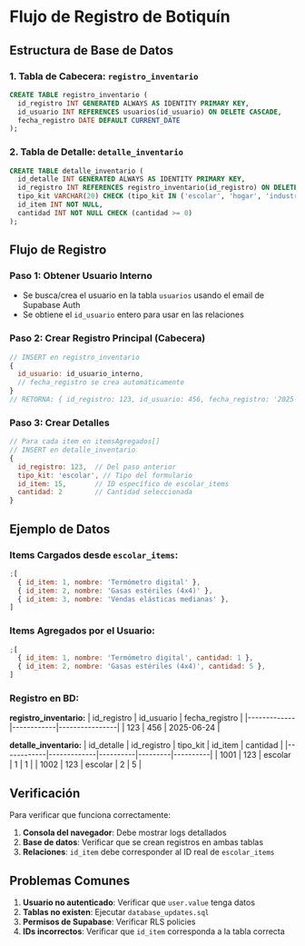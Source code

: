 # Flujo de Registro de Botiquín

## Estructura de Base de Datos

### 1. Tabla de Cabecera: `registro_inventario`

```sql
CREATE TABLE registro_inventario (
  id_registro INT GENERATED ALWAYS AS IDENTITY PRIMARY KEY,
  id_usuario INT REFERENCES usuarios(id_usuario) ON DELETE CASCADE,
  fecha_registro DATE DEFAULT CURRENT_DATE
);
```

### 2. Tabla de Detalle: `detalle_inventario`

```sql
CREATE TABLE detalle_inventario (
  id_detalle INT GENERATED ALWAYS AS IDENTITY PRIMARY KEY,
  id_registro INT REFERENCES registro_inventario(id_registro) ON DELETE CASCADE,
  tipo_kit VARCHAR(20) CHECK (tipo_kit IN ('escolar', 'hogar', 'industria', 'montania', 'oficina')),
  id_item INT NOT NULL,
  cantidad INT NOT NULL CHECK (cantidad >= 0)
);
```

## Flujo de Registro

### Paso 1: Obtener Usuario Interno

- Se busca/crea el usuario en la tabla `usuarios` usando el email de Supabase Auth
- Se obtiene el `id_usuario` entero para usar en las relaciones

### Paso 2: Crear Registro Principal (Cabecera)

```javascript
// INSERT en registro_inventario
{
  id_usuario: id_usuario_interno,
  // fecha_registro se crea automáticamente
}
// RETORNA: { id_registro: 123, id_usuario: 456, fecha_registro: '2025-06-24' }
```

### Paso 3: Crear Detalles

```javascript
// Para cada item en itemsAgregados[]
// INSERT en detalle_inventario
{
  id_registro: 123,  // Del paso anterior
  tipo_kit: 'escolar', // Tipo del formulario
  id_item: 15,       // ID específico de escolar_items
  cantidad: 2        // Cantidad seleccionada
}
```

## Ejemplo de Datos

### Items Cargados desde `escolar_items`:

```javascript
;[
  { id_item: 1, nombre: 'Termómetro digital' },
  { id_item: 2, nombre: 'Gasas estériles (4x4)' },
  { id_item: 3, nombre: 'Vendas elásticas medianas' },
]
```

### Items Agregados por el Usuario:

```javascript
;[
  { id_item: 1, nombre: 'Termómetro digital', cantidad: 1 },
  { id_item: 2, nombre: 'Gasas estériles (4x4)', cantidad: 5 },
]
```

### Registro en BD:

**registro_inventario:**
| id_registro | id_usuario | fecha_registro |
|-------------|------------|----------------|
| 123 | 456 | 2025-06-24 |

**detalle_inventario:**
| id_detalle | id_registro | tipo_kit | id_item | cantidad |
|------------|-------------|----------|---------|----------|
| 1001 | 123 | escolar | 1 | 1 |
| 1002 | 123 | escolar | 2 | 5 |

## Verificación

Para verificar que funciona correctamente:

1. **Consola del navegador**: Debe mostrar logs detallados
2. **Base de datos**: Verificar que se crean registros en ambas tablas
3. **Relaciones**: `id_item` debe corresponder al ID real de `escolar_items`

## Problemas Comunes

1. **Usuario no autenticado**: Verificar que `user.value` tenga datos
2. **Tablas no existen**: Ejecutar `database_updates.sql`
3. **Permisos de Supabase**: Verificar RLS policies
4. **IDs incorrectos**: Verificar que `id_item` corresponda a la tabla correcta
